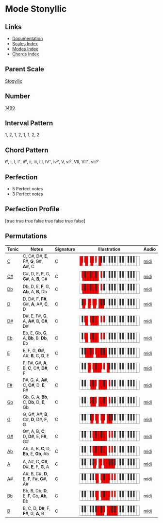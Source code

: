 # Mode Stonyllic

## Links

- [Documentation](index.md)
- [Scales Index](Scales.md)
- [Modes Index](Modes.md)
- [Chords Index](Chords.md)

## Parent Scale

[Stogyllic](ScaleStogyllic.md)

## Number

[1499](https://ianring.com/musictheory/scales/1499)

## Interval Pattern

1, 2, 1, 2, 1, 1, 2, 2

## Chord Pattern

i⁰, i, I, I⁺, ii⁰, ii, iii, III, IV⁺, iv⁰, V, vi⁰, VII, VII⁺, viii⁰

## Perfection

- 5 Perfect notes
- 3 Perfect notes

## Perfection Profile

[true true true false true false true false]

## Permutations

| Tonic | Notes | Signature | Illustration | Audio |
|-------|-------|-----------|--------------|-------|
| [C](ModeCNaturalStonyllic.md) | C, C#, D#, **E**, F#, **G**, G#, **A#**, C | C | ![CNaturalStonyllic](ModeCNaturalStonyllic.png) | [midi](https://github.com/edipermadi/music/blob/main/docs/ModeCNaturalStonyllic.mid?raw=true) |
| [C#](ModeCSharpStonyllic.md) | C#, D, E, **F**, G, **G#**, A, **B**, C# | C | ![CSharpStonyllic](ModeCSharpStonyllic.png) | [midi](https://github.com/edipermadi/music/blob/main/docs/ModeCSharpStonyllic.mid?raw=true) |
| [Db](ModeDFlatStonyllic.md) | Db, D, E, **F**, G, **Ab**, A, **B**, Db | C | ![DFlatStonyllic](ModeDFlatStonyllic.png) | [midi](https://github.com/edipermadi/music/blob/main/docs/ModeDFlatStonyllic.mid?raw=true) |
| [D](ModeDNaturalStonyllic.md) | D, D#, F, **F#**, G#, **A**, A#, **C**, D | C | ![DNaturalStonyllic](ModeDNaturalStonyllic.png) | [midi](https://github.com/edipermadi/music/blob/main/docs/ModeDNaturalStonyllic.mid?raw=true) |
| [D#](ModeDSharpStonyllic.md) | D#, E, F#, **G**, A, **A#**, B, **C#**, D# | C | ![DSharpStonyllic](ModeDSharpStonyllic.png) | [midi](https://github.com/edipermadi/music/blob/main/docs/ModeDSharpStonyllic.mid?raw=true) |
| [Eb](ModeEFlatStonyllic.md) | Eb, E, Gb, **G**, A, **Bb**, B, **Db**, Eb | C | ![EFlatStonyllic](ModeEFlatStonyllic.png) | [midi](https://github.com/edipermadi/music/blob/main/docs/ModeEFlatStonyllic.mid?raw=true) |
| [E](ModeENaturalStonyllic.md) | E, F, G, **G#**, A#, **B**, C, **D**, E | C | ![ENaturalStonyllic](ModeENaturalStonyllic.png) | [midi](https://github.com/edipermadi/music/blob/main/docs/ModeENaturalStonyllic.mid?raw=true) |
| [F](ModeFNaturalStonyllic.md) | F, F#, G#, **A**, B, **C**, C#, **D#**, F | C | ![FNaturalStonyllic](ModeFNaturalStonyllic.png) | [midi](https://github.com/edipermadi/music/blob/main/docs/ModeFNaturalStonyllic.mid?raw=true) |
| [F#](ModeFSharpStonyllic.md) | F#, G, A, **A#**, C, **C#**, D, **E**, F# | C | ![FSharpStonyllic](ModeFSharpStonyllic.png) | [midi](https://github.com/edipermadi/music/blob/main/docs/ModeFSharpStonyllic.mid?raw=true) |
| [Gb](ModeGFlatStonyllic.md) | Gb, G, A, **Bb**, C, **Db**, D, **E**, Gb | C | ![GFlatStonyllic](ModeGFlatStonyllic.png) | [midi](https://github.com/edipermadi/music/blob/main/docs/ModeGFlatStonyllic.mid?raw=true) |
| [G](ModeGNaturalStonyllic.md) | G, G#, A#, **B**, C#, **D**, D#, **F**, G | C | ![GNaturalStonyllic](ModeGNaturalStonyllic.png) | [midi](https://github.com/edipermadi/music/blob/main/docs/ModeGNaturalStonyllic.mid?raw=true) |
| [G#](ModeGSharpStonyllic.md) | G#, A, B, **C**, D, **D#**, E, **F#**, G# | C | ![GSharpStonyllic](ModeGSharpStonyllic.png) | [midi](https://github.com/edipermadi/music/blob/main/docs/ModeGSharpStonyllic.mid?raw=true) |
| [Ab](ModeAFlatStonyllic.md) | Ab, A, B, **C**, D, **Eb**, E, **Gb**, Ab | C | ![AFlatStonyllic](ModeAFlatStonyllic.png) | [midi](https://github.com/edipermadi/music/blob/main/docs/ModeAFlatStonyllic.mid?raw=true) |
| [A](ModeANaturalStonyllic.md) | A, A#, C, **C#**, D#, **E**, F, **G**, A | C | ![ANaturalStonyllic](ModeANaturalStonyllic.png) | [midi](https://github.com/edipermadi/music/blob/main/docs/ModeANaturalStonyllic.mid?raw=true) |
| [A#](ModeASharpStonyllic.md) | A#, B, C#, **D**, E, **F**, F#, **G#**, A# | C | ![ASharpStonyllic](ModeASharpStonyllic.png) | [midi](https://github.com/edipermadi/music/blob/main/docs/ModeASharpStonyllic.mid?raw=true) |
| [Bb](ModeBFlatStonyllic.md) | Bb, B, Db, **D**, E, **F**, Gb, **Ab**, Bb | C | ![BFlatStonyllic](ModeBFlatStonyllic.png) | [midi](https://github.com/edipermadi/music/blob/main/docs/ModeBFlatStonyllic.mid?raw=true) |
| [B](ModeBNaturalStonyllic.md) | B, C, D, **D#**, F, **F#**, G, **A**, B | C | ![BNaturalStonyllic](ModeBNaturalStonyllic.png) | [midi](https://github.com/edipermadi/music/blob/main/docs/ModeBNaturalStonyllic.mid?raw=true) |
